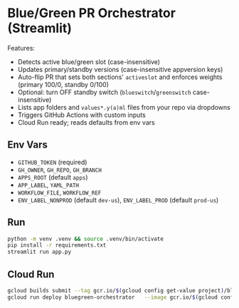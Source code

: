 # Blue/Green PR Orchestrator (Streamlit)

Features:
- Detects active blue/green slot (case-insensitive)
- Updates primary/standby versions (case-insensitive appversion keys)
- Auto-flip PR that sets both sections' `activeslot` and enforces weights (primary 100/0, standby 0/100)
- Optional: turn OFF standby switch (`blueswitch`/`greenswitch` case-insensitive)
- Lists app folders and `values*.y(a)ml` files from your repo via dropdowns
- Triggers GitHub Actions with custom inputs
- Cloud Run ready; reads defaults from env vars

## Env Vars
- `GITHUB_TOKEN` (required)
- `GH_OWNER`, `GH_REPO`, `GH_BRANCH`
- `APPS_ROOT` (default `apps`)
- `APP_LABEL`, `YAML_PATH`
- `WORKFLOW_FILE`, `WORKFLOW_REF`
- `ENV_LABEL_NONPROD` (default `dev-us`), `ENV_LABEL_PROD` (default `prod-us`)

## Run
```bash
python -m venv .venv && source .venv/bin/activate
pip install -r requirements.txt
streamlit run app.py
```

## Cloud Run
```bash
gcloud builds submit --tag gcr.io/$(gcloud config get-value project)/bluegreen-orchestrator
gcloud run deploy bluegreen-orchestrator   --image gcr.io/$(gcloud config get-value project)/bluegreen-orchestrator   --region us-central1 --allow-unauthenticated   --set-env-vars PORT=8080,GITHUB_TOKEN=REDACTED,GH_OWNER=your-org,GH_REPO=your-repo,GH_BRANCH=main,APPS_ROOT=apps
```
